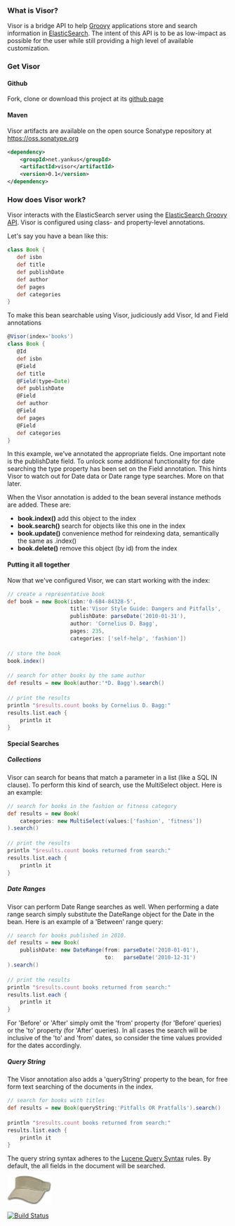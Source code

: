                
### What is Visor? 
Visor is a bridge API to help [Groovy](http://groovy.codehaus.org/) applications store and search information in [ElasticSearch](http://www.elasticsearch.org).  The intent of this API is to be as low-impact as possible for the user while still providing a high level of available customization.

### Get Visor

#### Github

Fork, clone or download this project at its [github page](http://github.com/morologous/visor)

#### Maven

Visor artifacts are available on the open source Sonatype repository at https://oss.sonatype.org
```xml
<dependency>
    <groupId>net.yankus</groupId>
    <artifactId>visor</artifactId>
    <version>0.1</version>
</dependency>
```

### How does Visor work?

Visor interacts with the ElasticSearch server using the [ElasticSearch Groovy API](http://www.elasticsearch.org/guide/reference/groovy-api/).   Visor is configured using class- and property-level annotations.

Let's say you have a bean like this:

```groovy
class Book {
   def isbn
   def title
   def publishDate
   def author
   def pages
   def categories
}                 
```
To make this bean searchable using Visor, judiciously add Visor, Id and Field annotations

```groovy
@Visor(index='books')
class Book {
   @Id
   def isbn
   @Field
   def title
   @Field(type=Date)
   def publishDate
   @Field
   def author
   @Field
   def pages
   @Field
   def categories
}
```
In this example, we've annotated the appropriate fields.  One important note is the publishDate field.  To unlock some additional functionality for date searching the type property has been set on the Field annotation.  This hints Visor to watch out for Date data or Date range type searches.  More on that later.

When the Visor annotation is added to the bean several instance methods are added.  These are:

* **book.index()**   add this object to the index
* **book.search()**   search for objects like this one in the index
* **book.update()**   convenience method for reindexing data, semantically the same as .index()
* **book.delete()**   remove this object (by id) from the index

#### Putting it all together

Now that we've configured Visor, we can start working with the index:

```groovy
// create a representative book
def book = new Book(isbn:'0-684-84328-5', 
                    title:'Visor Style Guide: Dangers and Pitfalls',
                    publishDate: parseDate('2010-01-31'),
                    author: 'Cornelius D. Bagg',
                    pages: 235,
                    categories: ['self-help', 'fashion'])

// store the book                   
book.index()

// search for other books by the same author
def results = new Book(author:'*D. Bagg').search()

// print the results
println "$results.count books by Cornelius D. Bagg:"
results.list.each {
    println it
}
```

#### Special Searches

##### Collections

Visor can search for beans that match a parameter in a list (like a SQL IN clause).  To perform this kind of search, use the MultiSelect object.  Here is an example:

```groovy
// search for books in the fashion or fitness category
def results = new Book(
    categories: new MultiSelect(values:['fashion', 'fitness'])
).search()

// print the results
println "$results.count books returned from search:"
results.list.each {
    println it
}
```

##### Date Ranges

Visor can perform Date Range searches as well.  When performing a date range search simply substitute the DateRange object for the Date in the bean.  Here is an example of a 'Between' range query:

```groovy
// search for books published in 2010.
def results = new Book(
    publishDate: new DateRange(from: parseDate('2010-01-01'), 
                               to:   parseDate('2010-12-31')
).search()

// print the results
println "$results.count books returned from search:"
results.list.each {
    println it
}
```

For 'Before' or 'After' simply omit the 'from' property (for 'Before' queries) or the 'to' property (for 'After' queries).  In all cases the search will be inclusive of the 'to' and 'from' dates, so consider the time values provided for the dates accordingly.

##### Query String

The Visor annotation also adds a 'queryString' property to the bean, for free form text searching of the documents in the index.

```groovy
// search for books with titles
def results = new Book(queryString:'Pitfalls OR Pratfalls').search()

println "$results.count books returned from search:"
results.list.each {
    println it
}
```

The query string syntax adheres to the [Lucene Query Syntax](http://lucene.apache.org/core/3_6_0/queryparsersyntax.html) rules.  By default, the all fields in the document will be searched. 

[![Visor](https://github.com/morologous/visor/raw/master/site/visor.png)](http://morologous.github.com/visor)

[![Build Status](https://buildhive.cloudbees.com/job/morologous/job/visor/badge/icon)](https://buildhive.cloudbees.com/job/morologous/job/visor/)